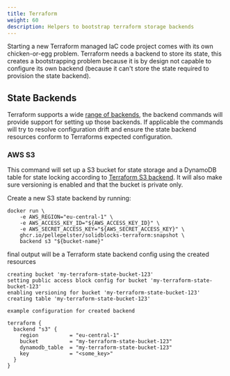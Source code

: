 ```yaml
---
title: Terraform
weight: 60
description: Helpers to bootstrap terraform storage backends
---
```


Starting a new Terraform managed IaC code project comes with its own chicken-or-egg problem. Terraform needs a backend to store its state, this creates a bootstrapping problem because it is by design not capable to configure its own backend (because it can't store the state required to provision the state backend).

## State Backends

Terraform supports a wide [range of backends](https://developer.hashicorp.com/terraform/language/settings/backends/configuration#available-backends), the backend commands will provide support for setting up those backends.
If applicable the commands will try to resolve configuration drift and ensure the state backend resources conform to Terraforms expected configuration.

### AWS S3

This command will set up a S3 bucket for state storage and a DynamoDB table for state locking according to [Terraform S3 backend](https://developer.hashicorp.com/terraform/language/settings/backends/s3). It will also make sure versioning is enabled and that the bucket is private only. 


Create a new S3 state backend by running:

```shell
docker run \
    -e AWS_REGION="eu-central-1" \
    -e AWS_ACCESS_KEY_ID="${AWS_ACCESS_KEY_ID}" \
    -e AWS_SECRET_ACCESS_KEY="${AWS_SECRET_ACCESS_KEY}" \
    ghcr.io/pellepelster/solidblocks-terraform:snapshot \
    backend s3 "${bucket-name}"
```

final output will be a Terraform state backend config using the created resources

```
creating bucket 'my-terraform-state-bucket-123'
setting public access block config for bucket 'my-terraform-state-bucket-123'
enabling versioning for bucket 'my-terraform-state-bucket-123'
creating table 'my-terraform-state-bucket-123'

example configuration for created backend

terraform {
  backend "s3" {
    region          = "eu-central-1"
    bucket          = "my-terraform-state-bucket-123"
    dynamodb_table  = "my-terraform-state-bucket-123"
    key             = "<some_key>"
  }
}
```

